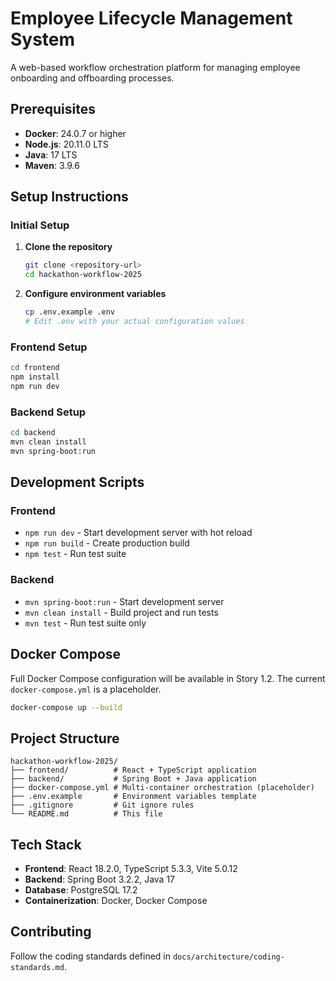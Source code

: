 # Employee Lifecycle Management System

A web-based workflow orchestration platform for managing employee onboarding and offboarding processes.

## Prerequisites

- **Docker**: 24.0.7 or higher
- **Node.js**: 20.11.0 LTS
- **Java**: 17 LTS
- **Maven**: 3.9.6

## Setup Instructions

### Initial Setup

1. **Clone the repository**
   ```bash
   git clone <repository-url>
   cd hackathon-workflow-2025
   ```

2. **Configure environment variables**
   ```bash
   cp .env.example .env
   # Edit .env with your actual configuration values
   ```

### Frontend Setup

```bash
cd frontend
npm install
npm run dev
```

### Backend Setup

```bash
cd backend
mvn clean install
mvn spring-boot:run
```

## Development Scripts

### Frontend

- `npm run dev` - Start development server with hot reload
- `npm run build` - Create production build
- `npm test` - Run test suite

### Backend

- `mvn spring-boot:run` - Start development server
- `mvn clean install` - Build project and run tests
- `mvn test` - Run test suite only

## Docker Compose

Full Docker Compose configuration will be available in Story 1.2. The current `docker-compose.yml` is a placeholder.

```bash
docker-compose up --build
```

## Project Structure

```
hackathon-workflow-2025/
├── frontend/          # React + TypeScript application
├── backend/           # Spring Boot + Java application
├── docker-compose.yml # Multi-container orchestration (placeholder)
├── .env.example       # Environment variables template
├── .gitignore         # Git ignore rules
└── README.md          # This file
```

## Tech Stack

- **Frontend**: React 18.2.0, TypeScript 5.3.3, Vite 5.0.12
- **Backend**: Spring Boot 3.2.2, Java 17
- **Database**: PostgreSQL 17.2
- **Containerization**: Docker, Docker Compose

## Contributing

Follow the coding standards defined in `docs/architecture/coding-standards.md`.
